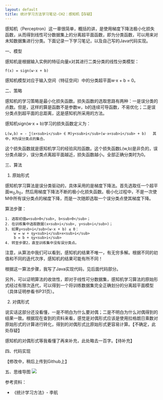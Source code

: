 ```yaml
---
layout: default
title: 统计学习方法学习笔记-CH2：感知机【存疑】
---
```

感知机（Perceptron）这一章很简单，概括的讲，是使用梯度下降法极小化损失函数，从而得到线性可分数据集上的分离超平面函数，即为分类函数，可以用来对未知数据集进行分类。下面记录一下学习笔记，以及自己写的Java代码实现。

一、模型

感知机是根据输入实例的特征向量x对其进行二类分类的线性分类模型：

	f(x) = sign(w·x + b)

感知机模型对应于输入空间（特征空间）中的分类超平面w·x + b = 0。

二、策略

感知机的学习策略是最小化损失函数。损失函数的选取思路有两种：一是误分类的点数。但是，这样的算是函数不是参数w，b的连续可导函数，不易优化；二是误分类点到超平面的总距离，这是感知机所采用的方法。

感知机sign(w·x + b)学习的损失函数定义为：

	L(w,b) = - ∑(x<sub>i</sub> ∈ M)y<sub>i</sub>(w·x<sub>i</sub> + b)	其中，M为误分类点的集合。

这个损失函数就是感知机学习的经验风险函数。这个损失函数L(w,b)是非负的，误分类点越少，误分类点离超平面越近，损失函数越小。全部正确分类时为0。

三、算法

1. 原始形式

感知机学习算法是误分类驱动的，具体采用的是梯度下降法。首先选取任一个超平面w<sub>0</sub>,b<sub>0</sub>，然后用梯度下降法不断的极小化损失函数。极小化过程中，不是一次使M中所有误分类点的梯度下降，而是一次随即选取一个误分类点使其梯度下降。

算法步骤：

	1. 选取初值w<sub>0</sub>, b<sub>0</sub>；
	2. 在训练集中选取数据(x<sub>i</sub>, y<sub>i</sub>)；
	3. 如果y<sub>i</sub>(w·x + b) ≤ 0：
		w = w + ηy<sub>i</sub>x<sub>i</sub>
		b = b + ηy<sub>i</sub>
	4. 转至步骤2，直至训练集中没有误分类点。

注意，从算法中我们可以看到，感知机的结果不唯一，有无穷多解。根据不同的初值和不同的迭代次序，感知机的结果可能有所不同！

根据这一算法步骤，我写了Java实现代码，见后面代码部分。

另外，可以证明算法的收敛性，即对于线性可分数据集，感知机学习算法的原始形式经过有限次迭代，可以得到一个将训练数据集完全正确划分的分离超平面模型（具体证明参看书P31页）。

2. 对偶形式

说实话这部分还没看懂，一是不明白为什么要对偶；二是不明白为什么对偶得到的结果一致。根据现在查到的资料来看，感觉是对偶形式应该是使用拉格朗日乘数对原始形式的计算进行转化，得到的对偶形式比原始形式更容易计算。【不确定，此处存疑】

感知机的对偶形式等我看懂了再来补充，此处略去一百字。【待补充】

四、代码实现

【修改中，稍后上传到Github上】











五、思维导图
<img src="arthur503.github.io/blog/assets/pic/201310/2013-10-04-Statistical-Methods-ch2-perceptron.png">

参考资料：

* 《统计学习方法》- 李航
